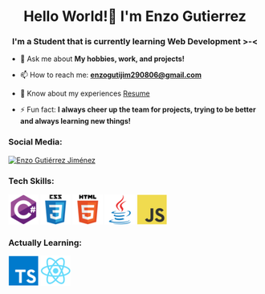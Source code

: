 <h1 align="center">Hello World!👋 I'm Enzo Gutierrez</h1>
<h3 align="center">I'm a Student that is currently learning Web Development >-<</h3>

- 💬 Ask me about **My hobbies, work, and projects!**

- 📫 How to reach me: **enzogutijim290806@gmail.com**

- 📄 Know about my experiences [Resume](https://drive.google.com/drive/u/2/folders/1XohKgI9TX5mypqhObK1aF3n_sacxCAom)

- ⚡ Fun fact: **I always cheer up the team for projects, trying to be better and always learning new things!**

<h3 align="left">Social Media:</h3>
<p align="left">
<a href="https://linkedin.com/in/enzo-gutiérrez-jiménez" target="blank"><img align="center" src="https://raw.githubusercontent.com/rahuldkjain/github-profile-readme-generator/master/src/images/icons/Social/linked-in-alt.svg" alt="Enzo Gutiérrez Jiménez" height="30" width="60" /></a>
</p>

<h3 align="left">Tech Skills:</h3>
<div >
    <img src="https://raw.githubusercontent.com/devicons/devicon/master/icons/csharp/csharp-original.svg" alt="C#" width="60" height="60"/>
    <img src="https://raw.githubusercontent.com/devicons/devicon/master/icons/css3/css3-original-wordmark.svg" alt="CSS3" width="60" height="60"/>
    <img src="https://raw.githubusercontent.com/devicons/devicon/master/icons/html5/html5-original-wordmark.svg" alt="HTML5" width="60" height="60"/>
    <img src="https://raw.githubusercontent.com/devicons/devicon/master/icons/java/java-original.svg" alt="Java" width="60" height="60"/>
    <img src="https://raw.githubusercontent.com/devicons/devicon/master/icons/javascript/javascript-original.svg" alt="JavaScript" width="60" height="60"/>
</div>
<h3 align="left">Actually Learning:</h3>
<div >
    <img src="https://raw.githubusercontent.com/devicons/devicon/master/icons/typescript/typescript-original.svg" alt="TypeScript" width="60" height="60"/>
    <img src="https://raw.githubusercontent.com/devicons/devicon/master/icons/react/react-original.svg" alt="React" width="60" height="60"/>
</div>

